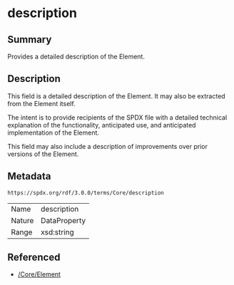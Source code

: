 <!-- Automatically generated by spec-parser v2.3.0 on 2024-07-29T18:25:30.305944+00:00 -->
<!-- SPDX-License-Identifier: Community-Spec-1.0 -->

# description

## Summary

Provides a detailed description of the Element.


## Description

This field is a detailed description of the Element. It may also be extracted
from the Element itself.

The intent is to provide recipients of the SPDX file with a detailed technical
explanation of the functionality, anticipated use, and anticipated
implementation of the Element.

This field may also include a description of improvements over prior versions
of the Element.


## Metadata

`https://spdx.org/rdf/3.0.0/terms/Core/description`


| | |
|---|---|
| Name | description |
| Nature | DataProperty |
| Range | xsd:string |




## Referenced

- [/Core/Element](../../Core/Classes/Element.md)

